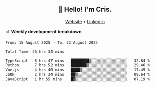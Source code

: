 
<h2 align="center">👋 Hello! I'm Cris.</h2>
<p align="center">
  <a href="https://www.criscunas.dev">Website</a> •
  <a href="https://www.linkedin.com/in/cristophercunas/">LinkedIn</a> 
</p>


📊 **Weekly development breakdown**
<!--START_SECTION:waka-->

```txt
From: 15 August 2025 - To: 22 August 2025

Total Time: 26 hrs 34 mins

TypeScript   8 hrs 47 mins   ████████▒░░░░░░░░░░░░░░░░   32.84 %
Python       7 hrs 52 mins   ███████▒░░░░░░░░░░░░░░░░░   29.46 %
Vue.js       4 hrs 40 mins   ████▒░░░░░░░░░░░░░░░░░░░░   17.49 %
JSON         2 hrs 34 mins   ██▒░░░░░░░░░░░░░░░░░░░░░░   09.64 %
JavaScript   1 hr 55 mins    █▓░░░░░░░░░░░░░░░░░░░░░░░   07.19 %
```

<!--END_SECTION:waka-->
